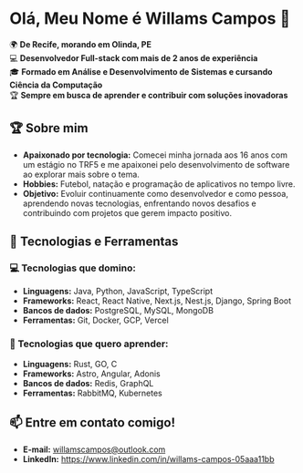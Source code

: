 # Olá, Meu Nome é Willams Campos 👋

🌍 **De Recife, morando em Olinda, PE**  
💻 **Desenvolvedor Full-stack com mais de 2 anos de experiência**  
🎓 **Formado em Análise e Desenvolvimento de Sistemas e cursando Ciência da Computação**  
🏆 **Sempre em busca de aprender e contribuir com soluções inovadoras**

## 🏆 Sobre mim

- **Apaixonado por tecnologia:** Comecei minha jornada aos 16 anos com um estágio no TRF5 e me apaixonei pelo desenvolvimento de software ao explorar mais sobre o tema.
- **Hobbies:** Futebol, natação e programação de aplicativos no tempo livre.
- **Objetivo:** Evoluir continuamente como desenvolvedor e como pessoa, aprendendo novas tecnologias, enfrentando novos desafios e contribuindo com projetos que gerem impacto positivo.

## 🚀 Tecnologias e Ferramentas

### 💻 Tecnologias que domino:

- **Linguagens:** Java, Python, JavaScript, TypeScript
- **Frameworks:** React, React Native, Next.js, Nest.js, Django, Spring Boot
- **Bancos de dados:** PostgreSQL, MySQL, MongoDB
- **Ferramentas:** Git, Docker, GCP, Vercel

### 🌱 Tecnologias que quero aprender:

- **Linguagens:** Rust, GO, C
- **Frameworks:** Astro, Angular, Adonis
- **Bancos de dados:** Redis, GraphQL
- **Ferramentas:** RabbitMQ, Kubernetes

## 📫 Entre em contato comigo!

- **E-mail:** willamscampos@outlook.com
- **LinkedIn:** https://www.linkedin.com/in/willams-campos-05aaa11bb
